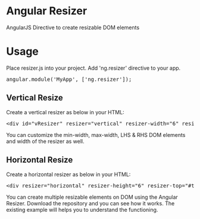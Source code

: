 # Angular Resizer

AngularJS Directive to create resizable DOM elements

Usage
=====

Place resizer.js into your project. Add 'ng.resizer' directive to your app.
<pre>
angular.module('MyApp', ['ng.resizer']);
</pre>

Vertical Resize
---------------
Create a vertical resizer as below in your HTML:

<pre>
&lt;div id="vResizer" resizer="vertical" resizer-width="6" resizer-left="#leftpane" resizer-right="#rightpane" resizer-min="200" resizer-max="600">&lt;/div>
</pre>

You can customize the min-width, max-width, LHS & RHS DOM elements and width of the resizer as well.

Horizontal Resize
-----------------
Create a horizontal resizer as below in your HTML:

<pre>
&lt;div resizer="horizontal" resizer-height="6" resizer-top="#toppane" resizer-bottom="#bottompane" resizer-min="100" resizer-max="300">&lt;/div>
</pre>


You can create multiple resizable elements on DOM using the Angular Resizer.
Download the repository and you can see how it works. The existing example will helps you to understand the functioning.
